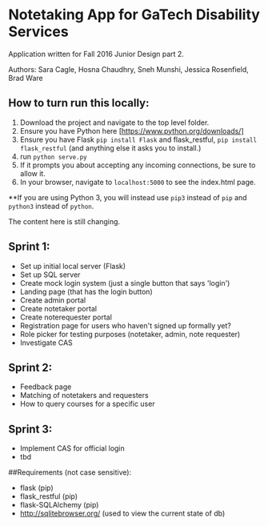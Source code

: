 # Notetaking App for GaTech Disability Services

Application written for Fall 2016 Junior Design part 2.

Authors: Sara Cagle, Hosna Chaudhry, Sneh Munshi, Jessica Rosenfield, Brad Ware

## How to turn run this locally:

1. Download the project and navigate to the top level folder.
2. Ensure you have Python here [https://www.python.org/downloads/]
3. Ensure you have Flask `pip install Flask` and flask_restful, `pip install flask_restful` (and anything else it asks you to install.)
4. run `python serve.py`
5. If it prompts you about accepting any incoming connections, be sure to allow it.
6. In your browser, navigate to `localhost:5000` to see the index.html page.

**If you are using Python 3, you will instead use `pip3` instead of `pip` and `python3` instead of `python`.

The content here is still changing.

## Sprint 1:

- Set up initial local server (Flask)
- Set up SQL server
- Create mock login system (just a single button that says 'login')
- Landing page (that has the login button)
- Create admin portal
- Create notetaker portal
- Create noterequester portal
- Registration page for users who haven't signed up formally yet?
- Role picker for testing purposes (notetaker, admin, note requester)
- Investigate CAS



## Sprint 2:

- Feedback page
- Matching of notetakers and requesters
- How to query courses for a specific user


## Sprint 3:

- Implement CAS for official login
- tbd

##Requirements (not case sensitive):

- flask (pip)
- flask_restful (pip)
- flask-SQLAlchemy (pip)
- http://sqlitebrowser.org/ (used to view the current state of db)


